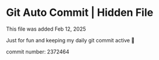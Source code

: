 # Git Auto Commit | Hidden File

This file was added Feb 12, 2025

Just for fun and keeping my daily git commit active 🤪

commit number: 2372464
